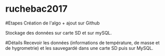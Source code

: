 # ruchebac2017
#Etapes
Création de l'algo + ajout sur Github </p>
Stockage des données sur carte SD et sur mySQL.</p>

#Détails
Recevoir les données (informations de température, de masse et de hygrometrie) et les sauvegardé dans une carte SD puis sur MySQL. </p>
